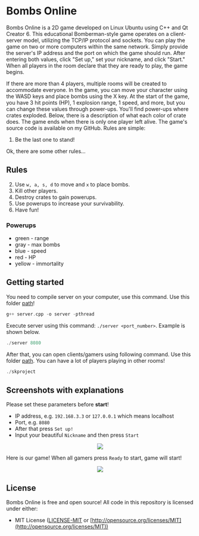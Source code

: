 # Bombs Online
Bombs Online is a 2D game developed on Linux Ubuntu using C++ and Qt Creator 6. This educational Bomberman-style game operates on a client-server model, utilizing the TCP/IP protocol and sockets. You can play the game on two or more computers within the same network. Simply provide the server\'s IP address and the port on which the game should run. After entering both values, click "Set up," set your nickname, and click "Start." When all players in the room declare that they are ready to play, the game begins.

If there are more than 4 players, multiple rooms will be created to accommodate everyone. In the game, you can move your character using the WASD keys and place bombs using the X key. At the start of the game, you have 3 hit points (HP), 1 explosion range, 1 speed, and more, but you can change these values through power-ups. You\'ll find power-ups where crates exploded. Below, there is a description of what each color of crate does. The game ends when there is only one player left alive. The game\'s source code is available on my GitHub.
Rules are simple:
1. Be the last one to stand!

Ok, there are some other rules...

## Rules
2. Use ```w, a, s, d``` to move and ```x``` to place bombs.
3. Kill other players.
4. Destroy crates to gain powerups.
5. Use powerups to increase your survivability.
6. Have fun!

### Powerups
- green - range 
- gray - max bombs 
- blue - speed 
- red - HP 
- yellow - immortality

## Getting started
You need to compile server on your computer, use this command. Use this folder [path](https://github.com/HelenaMaslowska/bombs-online/tree/main/Server)!
```c++
g++ server.cpp -o server -pthread
```
Execute server using this command: ```./server <port_number>```. Example is shown below.
```c++
./server 8080
```

After that, you can open clients/gamers using following command. Use this folder [path](https://github.com/HelenaMaslowska/bombs-online/tree/main/Game/build-skproject-Desktop_Qt_6_4_2_GCC_64bit-Release). You can have a lot of players playing in other rooms!
```c++
./skproject
```

## Screenshots with explanations
Please set these parameters before **start**!

* IP address, e.g. ```192.168.3.3``` or ```127.0.0.1``` which means localhost
* Port, e.g. ```8080```
* After that press ```Set up!```
* Input your beautiful ```Nickname``` and then press ```Start```

<p align="center">
<img src="https://user-images.githubusercontent.com/44245185/218344861-560514d0-8b37-4f42-99db-4147cd12f8f2.png">
<p>

Here is our game! When all gamers press ```Ready``` to start, game will start! 
<p align="center">
<img src="https://user-images.githubusercontent.com/44245185/218347507-2c9cd600-ec12-4976-85b1-a90c7131b9e2.png">
<p>


## License
Bombs Online is free and open source! All code in this repository is licensed under either:
* MIT License ([LICENSE-MIT](docs/LICENSE-MIT) or [http://opensource.org/licenses/MIT](http://opensource.org/licenses/MIT))
